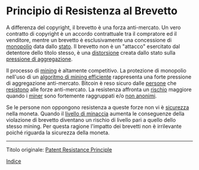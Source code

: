 # Principio di Resistenza al Brevetto



A differenza del copyright, il brevetto è una forza anti-mercato. Un vero contratto di copyright è un accordo contrattuale tra il compratore ed il venditore, mentre un brevetto è esclusivamente una concessione di [monopolio](https://mises.org/library/man-economy-and-state-power-and-market/html/p/1075) data dallo [stato](ch101-glossary.md#stato). Il brevetto non è un "attacco" esercitato dal detentore dello titolo stesso, è una [distorsione](ch101-glossary.md#distorsione) creata dallo stato sulla [pressione di aggregazione](ch039-pooling-pressure-risk.md).

Il processo di [mining](centro-di-mining-mine) è altamente competitivo. La protezione di monopolio nell'uso di un [algoritmo di mining efficiente](https://www.asicboost.com/patent) rappresenta una forte pressione di aggregazione anti-mercato. Bitcoin è reso sicuro dalle [persone](ch101-glossary.md#persona) che [resistono](ch004-axiom-of-resistance.md) alle forze anti-mercato. La resistenza affronta un [rischio](ch016-risk-sharing-principle.md) maggiore quando i [miner](ch101-glossary.md#miner) sono fortemente raggruppati e/o [non anonimi](ch023-public-data-principle.md).

Se le persone non oppongono resistenza a queste forze non vi è [sicurezza](ch035-qualitative-security-model.md) nella moneta. Quando il [livello di minaccia](ch033-threat-level-paradox.md) aumenta le conseguenze della violazione di brevetto diventano un rischio di livello pari a quello dello stesso mining. Per questa ragione l'impatto dei brevetti non è irrilevante poiché riguarda la sicurezza della moneta.

---

Titolo originale: [Patent Resistance Principle](https://github.com/libbitcoin/libbitcoin-system/wiki/Patent-Resistance-Principle)

[Indice](/README.md)

